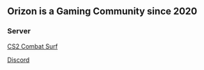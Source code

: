 ## Orizon is a Gaming Community since 2020
### Server
[CS2 Combat Surf](steam://connect/136.243.175.163:27015)

[Discord](https://discord.gg/jsXzXeJAkb)

